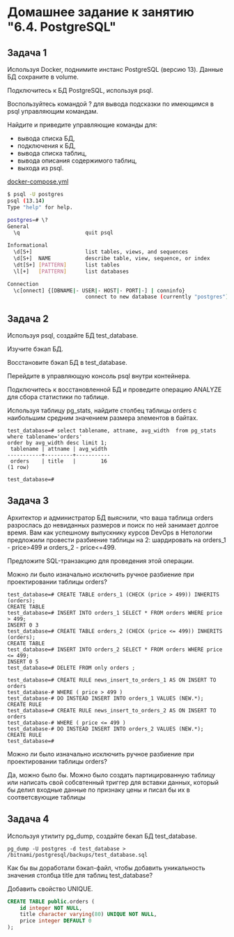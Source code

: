# Домашнее задание к занятию "6.4. PostgreSQL"

## Задача 1

Используя Docker, поднимите инстанс PostgreSQL (версию 13). Данные БД сохраните в volume.

Подключитесь к БД PostgreSQL, используя psql.

Воспользуйтесь командой \? для вывода подсказки по имеющимся в psql управляющим командам.

Найдите и приведите управляющие команды для:

- вывода списка БД,
- подключения к БД,
- вывода списка таблиц,
- вывода описания содержимого таблиц,
- выхода из psql.


[docker-compose.yml](docker-compose.yml)


```bash
$ psql -U postgres
psql (13.14)
Type "help" for help.

postgres=# \?
General
  \q                     quit psql

Informational
  \d[S+]                 list tables, views, and sequences
  \d[S+]  NAME           describe table, view, sequence, or index
  \dt[S+] [PATTERN]      list tables
  \l[+]   [PATTERN]      list databases

Connection
  \c[onnect] {[DBNAME|- USER|- HOST|- PORT|-] | conninfo}
                         connect to new database (currently "postgres")

```

## Задача 2


Используя psql, создайте БД test_database.

Изучите бэкап БД.

Восстановите бэкап БД в test_database.

Перейдите в управляющую консоль psql внутри контейнера.

Подключитесь к восстановленной БД и проведите операцию ANALYZE для сбора статистики по таблице.

Используя таблицу pg_stats, найдите столбец таблицы orders с наибольшим средним значением размера элементов в байтах.



```
test_database=# select tablename, attname, avg_width  from pg_stats where tablename='orders'
order by avg_width desc limit 1;
 tablename | attname | avg_width 
-----------+---------+-----------
 orders    | title   |        16
(1 row)

test_database=# 
```

## Задача 3

Архитектор и администратор БД выяснили, что ваша таблица orders разрослась до невиданных размеров и поиск по ней занимает долгое время. Вам как успешному выпускнику курсов DevOps в Нетологии предложили провести разбиение таблицы на 2: шардировать на orders_1 - price>499 и orders_2 - price<=499.

Предложите SQL-транзакцию для проведения этой операции.

Можно ли было изначально исключить ручное разбиение при проектировании таблицы orders?

```
test_database=# CREATE TABLE orders_1 (CHECK (price > 499)) INHERITS (orders);
CREATE TABLE
test_database=# INSERT INTO orders_1 SELECT * FROM orders WHERE price > 499;
INSERT 0 3
test_database=# CREATE TABLE orders_2 (CHECK (price <= 499)) INHERITS (orders);
CREATE TABLE
test_database=# INSERT INTO orders_2 SELECT * FROM orders WHERE price <= 499;
INSERT 0 5
test_database=# DELETE FROM only orders ;

test_database=# CREATE RULE news_insert_to_orders_1 AS ON INSERT TO orders
test_database-# WHERE ( price > 499 )
test_database-# DO INSTEAD INSERT INTO orders_1 VALUES (NEW.*);
CREATE RULE
test_database=# CREATE RULE news_insert_to_orders_2 AS ON INSERT TO orders
test_database-# WHERE ( price <= 499 )
test_database-# DO INSTEAD INSERT INTO orders_2 VALUES (NEW.*);
CREATE RULE
test_database=# 

```


Можно ли было изначально исключить ручное разбиение при проектировании таблицы orders?


Да, можно было бы. Можно было создать партицированную таблицу или написать свой собсвтенный триггер для вставки данных, который бы делил входные данные по признаку цены и писал бы их в соответсвующие таблицы

## Задача 4

Используя утилиту pg_dump, создайте бекап БД test_database.

`pg_dump -U postgres -d test_database > /bitnami/postgresql/backups/test_database.sql`

Как бы вы доработали бэкап-файл, чтобы добавить уникальность значения столбца title для таблиц test_database?

Добавить свойство UNIQUE.
```sql
CREATE TABLE public.orders (
    id integer NOT NULL,
    title character varying(80) UNIQUE NOT NULL,
    price integer DEFAULT 0
);

``` 


